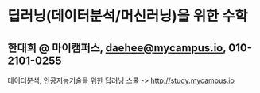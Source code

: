 # 딥러닝(데이터분석/머신러닝)을 위한 수학
## 한대희 @ 마이캠퍼스, daehee@mycampus.io,  010-2101-0255
데이터분석, 인공지능기술을 위한 답러닝 스쿨 -> http://study.mycampus.io



